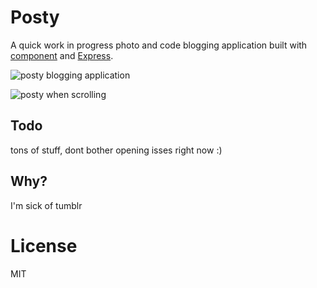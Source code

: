 
# Posty

  A quick work in progress photo and code blogging application built with [component](https://github.com/component/component) and [Express](http://expressjs.com/).

  ![posty blogging application](http://cdn.dropmark.com/41933/634918a40a668083213636490b27aff7f0d2c25a/Screen%20Shot%202013-01-27%20at%202.12.21%20PM_preview.png)

  ![posty when scrolling](http://cdn.dropmark.com/41933/c725f83875e9981deaef4f51eecd7fd031ee4488/Screen%20Shot%202013-01-27%20at%202.21.45%20PM_preview.png)

## Todo

  tons of stuff, dont bother opening isses right now :)

## Why?

  I'm sick of tumblr

# License

  MIT
